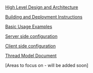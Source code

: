 [High Level Design and Architecture](https://github.com/PowerShell/Win32-OpenSSH/wiki/About-Win32-OpenSSH-and-Design-Details)

[Building and Deployment Instructions](
https://github.com/PowerShell/Win32-OpenSSH/wiki/Building-OpenSSH-for-Windows-(using-LibreSSL-crypto))

[Basic Usage Examples](https://github.com/PowerShell/Win32-OpenSSH/wiki/ssh.exe-examples)

[Server side configuration](https://linux.die.net/man/5/sshd_config)

[Client side configuration](https://linux.die.net/man/5/ssh_config)

[Thread Model Document](https://github.com/PowerShell/Win32-OpenSSH/files/968449/OpenSSH-threat-model.zip)

[Areas to focus on - will be added soon]

